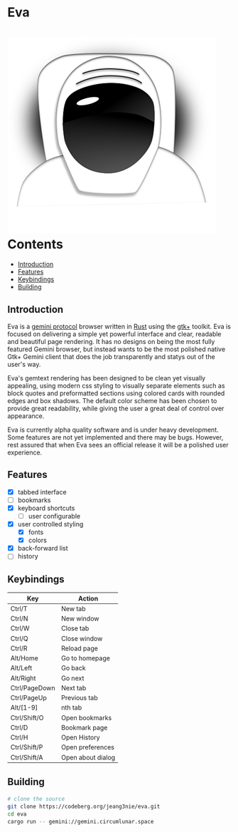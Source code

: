 # Eva
![Eva icon](data/eva.svg)
<br/>
Contents
========
* [Introduction](#introduction)
* [Features](#features)
* [Keybindings](#keybindings)
* [Building](#building)
## Introduction
Eva is a [gemini protocol](https://gemini.circumlunar.space/) browser written in
[Rust](https://rust-lang.org) using the [gtk+](https://gtk-rs.org/) toolkit. Eva
is focused on delivering a simple yet powerful interface and clear, readable
and beautiful page rendering. It has no designs on being the most fully featured
Gemini browser, but instead wants to be the most polished native Gtk+ Gemini
client that does the job transparently and statys out of the user's way.

Eva's gemtext rendering has been designed to be clean yet visually appealing,
using modern css styling to visually separate elements such as block quotes and
preformatted sections using colored cards with rounded edges and box shadows.
The default color scheme has been chosen to provide great readability, while
giving the user a great deal of control over appearance.

Eva is currently alpha quality software and is under heavy development. Some
features are not yet implemented and there may be bugs. However, rest assured
that when Eva sees an official release it will be a polished user experience.
## Features
- [x] tabbed interface
- [ ] bookmarks
- [x] keyboard shortcuts
  - [ ] user configurable
- [x] user controlled styling
  - [x] fonts
  - [x] colors
- [x] back-forward list
- [ ] history

## Keybindings
| Key | Action |
| --- | --- |
| Ctrl/T | New tab |
| Ctrl/N | New window |
| Ctrl/W | Close tab |
| Ctrl/Q | Close window |
| Ctrl/R | Reload page |
| Alt/Home | Go to homepage |
| Alt/Left | Go back |
| Alt/Right | Go next |
| Ctrl/PageDown | Next tab |
| Ctrl/PageUp | Previous tab |
| Alt/[1-9] | nth tab |
| Ctrl/Shift/O | Open bookmarks |
| Ctrl/D | Bookmark page |
| Ctrl/H | Open History |
| Ctrl/Shift/P | Open preferences |
| Ctrl/Shift/A | Open about dialog |

## Building
```sh
# clone the source
git clone https://codeberg.org/jeang3nie/eva.git
cd eva
cargo run -- gemini://gemini.circumlunar.space
```

